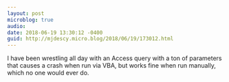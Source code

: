 ```yaml
---
layout: post
microblog: true
audio: 
date: 2018-06-19 13:30:12 -0400
guid: http://mjdescy.micro.blog/2018/06/19/173012.html
---
```

I have been wrestling all day with an Access query with a ton of parameters that causes a crash when run via VBA, but works fine when run manually, which no one would ever do.
